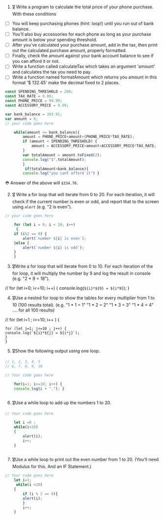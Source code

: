 1. 🎖 Write a program to calculate the total price of your phone purchase. With these conditions
 * [ ] You will keep purchasing phones (hint: loop!) until you run out of bank balance.
 * [ ] You'll also buy accessories for each phone as long as your purchase amount is below your spending threshold.
 * [ ] After you've calculated your purchase amount, add in the tax, then print out the calculated purchase amount, properly formatted.
 * [ ] Finally, check the amount against your bank account balance to see if you can afford it or not.
 * [ ] Write a function called calculateTax which takes an argument 'amount' and calculates the tax you need to pay.
 * [ ] Write a function named formatAmount which returns you amount in this format '$ 132.45' make the decimal fixed to 2 places.
```js
const SPENDING_THRESHOLD = 200;
const TAX_RATE = 0.08;
const PHONE_PRICE = 99.99;
const ACCESSORY_PRICE = 9.99;

var bank_balance = 303.91;
var amount = 0;
// your code goes here

    while(amount <= bank_balance){
	    amount = PHONE_PRICE+amount+(PHONE_PRICE*TAX_RATE);
	    if (amount < SPENDING_THRESHOLD) {
		    amount = ACCESSORY_PRICE+amount+ACCESSORY_PRICE*TAX_RATE;
	    }
        var totalAmount = amount.toFixed(2);
        console.log("$",totalAmount);
        }
         if(totalAmount>bank_balance){
	    console.log("you cant afford it") }
```
 ⛑ Answer of the above will `$334.76`.

2. 🎖 Write a for loop that will iterate from 0 to 20. For each iteration, it will check if the current number is even or odd, and report that to the screen using `alert` (e.g. "2 is even").
```js
// your code goes here

    for (let i = 0; i < 20; i++)
     {
 	if (i%2 == 0) {
 		alert(`number ${i} is even`);
 	}else {
 		alert(`number ${i} is odd`);
 	}
    }
```

3. 🎖Write a for loop that will iterate from 0 to 10. For each iteration of the for loop, it will multiply the number by 9 and log the result in console (e.g. "2 * 9 = 18").

// for (let i=0; i<=10; i++) {
    console.log(`${i}*${9} = ${i*9}`); }

4. 🎖Use a nested for loop to show the tables for every multiplier from 1 to 10 (100 results total).
(e.g.
"1 * 1 = 1"
"1 * 2 = 2"
"1 * 3 = 3"
"1 * 4 = 4"
.... for all 100 results)

// for (let i=1 ; i<=10; i++ ) {
	
	for (let j=1; j<=10 ; j++) {
	console.log(`${i}*${j} = ${i*j}`);
	}
    }

5. 🎖Show the following output using one loop.
```js
// 1, 2, 3, 4, 5
// 6, 7, 8, 9, 10

// Your code goes here

    for(i=1; i<=10; i++) {
    console.log(i + ","); }
    
```

6. 🎖Use a while loop to add up the numbers 1 to 20.
```js
// Your code goes here

    let i =0 ;
    while(i<20)
    {
	    alert(i);
	    i++;	
    }
	
```

7. 🎖Use a while loop to print out the even number from 1 to 20. (You'll need Modulus for this. And an IF Statement.)
```js
// Your code goes here
    let i=1;
     while(i <20)
    {
	    if (i % 2 == 0){
	    alert(i); 
	    } 
	    i++;
    }
```